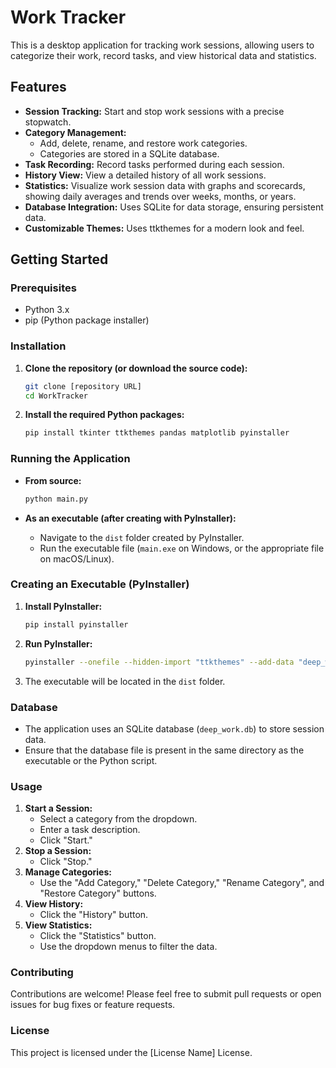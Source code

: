 # Work Tracker

This is a desktop application for tracking work sessions, allowing users to categorize their work, record tasks, and view historical data and statistics.

## Features

- **Session Tracking:** Start and stop work sessions with a precise stopwatch.
- **Category Management:**
  - Add, delete, rename, and restore work categories.
  - Categories are stored in a SQLite database.
- **Task Recording:** Record tasks performed during each session.
- **History View:** View a detailed history of all work sessions.
- **Statistics:** Visualize work session data with graphs and scorecards, showing daily averages and trends over weeks, months, or years.
- **Database Integration:** Uses SQLite for data storage, ensuring persistent data.
- **Customizable Themes:** Uses ttkthemes for a modern look and feel.

## Getting Started

### Prerequisites

- Python 3.x
- pip (Python package installer)

### Installation

1.  **Clone the repository (or download the source code):**

    ```bash
    git clone [repository URL]
    cd WorkTracker
    ```

2.  **Install the required Python packages:**

    ```bash
    pip install tkinter ttkthemes pandas matplotlib pyinstaller
    ```

### Running the Application

- **From source:**

  ```bash
  python main.py
  ```

- **As an executable (after creating with PyInstaller):**

  - Navigate to the `dist` folder created by PyInstaller.
  - Run the executable file (`main.exe` on Windows, or the appropriate file on macOS/Linux).

### Creating an Executable (PyInstaller)

1.  **Install PyInstaller:**

    ```bash
    pip install pyinstaller
    ```

2.  **Run PyInstaller:**

    ```bash
    pyinstaller --onefile --hidden-import "ttkthemes" --add-data "deep_work.db;." main.py
    ```

3.  The executable will be located in the `dist` folder.

### Database

- The application uses an SQLite database (`deep_work.db`) to store session data.
- Ensure that the database file is present in the same directory as the executable or the Python script.

### Usage

1.  **Start a Session:**
    - Select a category from the dropdown.
    - Enter a task description.
    - Click "Start."
2.  **Stop a Session:**
    - Click "Stop."
3.  **Manage Categories:**
    - Use the "Add Category," "Delete Category," "Rename Category", and "Restore Category" buttons.
4.  **View History:**
    - Click the "History" button.
5.  **View Statistics:**
    - Click the "Statistics" button.
    - Use the dropdown menus to filter the data.

### Contributing

Contributions are welcome! Please feel free to submit pull requests or open issues for bug fixes or feature requests.

### License

This project is licensed under the [License Name] License.

